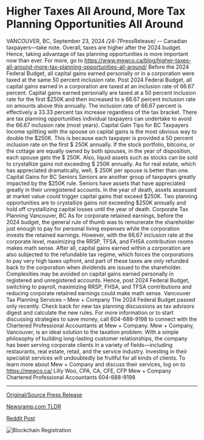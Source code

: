# Higher Taxes All Around, More Tax Planning Opportunities All Around

VANCOUVER, BC, September 23, 2024 /24-7PressRelease/ -- Canadian taxpayers—take note. Overall, taxes are higher after the 2024 budget. Hence, taking advantage of tax planning opportunities is more important now than ever. For more, go to https://www.mewco.ca/blog/higher-taxes-all-around-more-tax-planning-opportunities-all-around/  Before the 2024 Federal Budget, all capital gains earned personally or in a corporation were taxed at the same 50 percent inclusion rate. Post 2024 Federal Budget, all capital gains earned in a corporation are taxed at an inclusion rate of 66.67 percent. Capital gains earned personally are taxed at a 50 percent inclusion rate for the first $250K and then increased to a 66.67 percent inclusion rate on amounts above this annually.  The inclusion rate of 66.67 percent is effectively a 33.33 percent tax increase regardless of the tax bracket. There are tax planning opportunities individual taxpayers can undertake to avoid the 66.67 inclusion rate (most years).  Capital Gain Tips for BC Taxpayers  Income splitting with the spouse on capital gains is the most obvious way to double the $250K. This is because each taxpayer is provided a 50 percent inclusion rate on the first $ 250K annually. If the stock portfolio, bitcoins, or the cottage are equally owned by both spouses, in the year of disposition, each spouse gets the $ 250K. Also, liquid assets such as stocks can be sold to crystallize gains not exceeding $ 250K annually. As for real estate, which has appreciated dramatically, well, $ 250K per spouse is better than one.  Capital Gains for BC Seniors  Seniors are another group of taxpayers greatly impacted by the $250K rule. Seniors have assets that have appreciated greatly in their unregistered accounts. In the year of death, assets assessed at market value could trigger capital gains that exceed $250K. Two planning opportunities are to crystallize gains not exceeding $250K annually and hold off crystallizing capital losses until the year of death.   Corporate Tax Planning Vancouver, BC  As for corporate retained earnings, before the 2024 budget, the general rule of thumb was to remunerate the shareholder just enough to pay for personal living expenses while the corporation invests the retained earnings. However, with the 66.67 inclusion rate at the corporate level, maximizing the RRSP, TFSA, and FHSA contribution rooms makes math sense. After all, capital gains earned within a corporation are also subjected to the refundable tax regime, which forces the corporations to pay very high taxes upfront, and part of these taxes are only refunded back to the corporation when dividends are issued to the shareholder.   Complexities may be avoided on capital gains earned personally in registered and unregistered accounts. Hence, post 2024 Federal Budget, switching to payroll, maximizing RRSP, FHSA, and TFSA contributions and reducing corporate retained earnings could make math sense.  Vancouver Tax Planning Services – Mew + Company  The 2024 Federal Budget passed only recently. Check back for new tax planning discussions as tax advisors digest and calculate the new rules.   For more information or to start discussing strategies to save money, call 604-688-9198 to connect with the Chartered Professional Accountants at Mew + Company.  Mew + Company, Vancouver, is an ideal solution to the taxation problem. With a simple philosophy of building long-lasting customer relationships, the company has been serving corporate clients in a variety of fields—including restaurants, real estate, retail, and the service industry. Investing in their specialist services will undoubtedly be fruitful for all kinds of clients.  To learn more about Mew + Company and discuss their services, log on to https://mewco.ca/  Lilly Woo, CPA, CA, CFE, CFP Mew + Company Chartered Professional Accountants 604-688-9198 

---

[Original/Source Press Release](https://www.24-7pressrelease.com/press-release/514562/higher-taxes-all-around-more-tax-planning-opportunities-all-around)
                    

[Newsramp.com TLDR](None) 



[Reddit Post](https://www.reddit.com/r/newsramp/comments/1fnemqu/2024_federal_budget_brings_changes_to_capital/) 



![Blockchain Registration](https://cdn.newsramp.app/24-7PressRelease/qrcode/249/23/archEffe.webp)